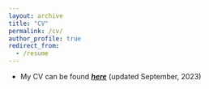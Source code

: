 ```yaml
---
layout: archive
title: "CV"
permalink: /cv/
author_profile: true
redirect_from:
  - /resume
---
```


* My CV can be found <span style ="color:blue">[_**here**_](https://drive.google.com/file/d/1n330sRPQ6XRH4JkwCAW6gdHUBRLJoCxS/view?usp=sharing)</span> (updated September, 2023)
